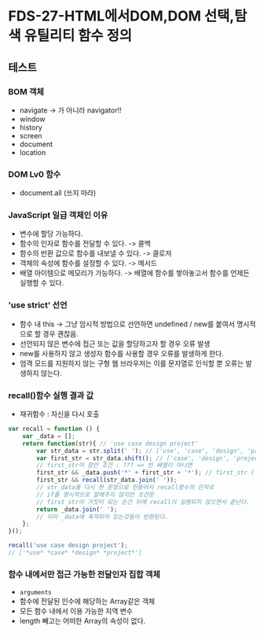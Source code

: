 FDS-27-HTML에서DOM,DOM 선택,탐색 유틸리티 함수 정의
========

## 테스트

### BOM 객체
- navigate -> 가 아니라 navigator!!
- window
- history
- screen
- document
- location

### DOM Lv0 함수
- document.all (쓰지 마라)

### JavaScript 일급 객체인 이유
- 변수에 할당 가능하다.
- 함수의 인자로 함수를 전달할 수 있다. -> 콜백
- 함수의 반환 값으로 함수를 내보낼 수 있다. -> 클로저
- 객체의 속성에 함수를 설정할 수 있다. -> 메서드
- 배열 아이템으로 메모리가 가능하다. -> 배열에 함수를 쌓아놓고서 함수를 언제든 실행할 수 있다.

### 'use strict' 선언
- 함수 내 this -> 그냥 암시적 방법으로 선언하면 undefined / new를 붙여서 명시적으로 할 경우 괜찮음.
- 선언되지 않은 변수에 접근 또는 값을 할당하고자 할 경우 오류 발생
- new를 사용하지 않고 생성자 함수를 사용할 경우 오류를 발생하게 한다.
- 엄격 모드를 지원하지 않는 구형 웹 브라우저는 이를 문자열로 인식할 뿐 오류는 발생하지 않는다.

### recall()함수 실행 결과 값
- 재귀함수 : 자신을 다시 호출
```js
var recall = function () {
    var _data = [];
    return function(str){ // 'use case design project'
        var str_data = str.split(' '); // ['use', 'case', 'design', 'project'] => 빈 문자열을 경계로 나뉘게 됨
        var first_str = str_data.shift(); // ['case', 'design', 'project'] => 첫 번째 요소를 반환시키고 원본도 바뀐다. (str_data = 'use') first_str = ['use']
        // first_str이 참인 조건 : ??? => 빈 배열이 아니면
        first_str && _data.push('*' + first_str + '*'); // first_str ('use')이 참이면 && _data 배열에 넣어라. => _data = ['*case*']
        first_str && recall(str_data.join(' ')); 
        // str_data를 다시 한 문장으로 만들어서 recall함수의 인자로
        // if를 명시적으로 말해주지 않지만 조건문
        // first_str이 거짓이 되는 순간 뒤에 recall이 실행되지 않으면서 끝난다.
        return _data.join(' ');
        // 이미 _data에 축적되어 있는것들이 반환된다.
    };
}();

recall('use case design project');
// ['*use* *case* *design* *project*']
```

### 함수 내에서만 접근 가능한 전달인자 집합 객체
- `arguments`
- 함수에 전달된 인수에 해당하는 Array같은 객체
- 모든 함수 내에서 이용 가능한 지역 변수
- length 빼고는 어떠한 Array의 속성이 없다.


### <script>요소를 <head> 내에서 불러올 때 주의해야 할 점
- 문서 객체에 접근하고자 할 경우, null이 도출될 수 있다.




## HTML & DOM
- html문서에 DOM파일을 로드할 때 `<head>`태그 안에 모든 js파일을 넣으면 body에서 실행되는 구문은 아직 실행되지 않았기 때문에 null이 발생한다.
- 예시(head태그 안에 js파일을 넣었을 경우)
```html
<head>
    <!--이하 생략-->
    <script src="study/data.js"></script>
    <script src="../LIBRARY/FDS.js"></script>
    <script async src="./study/DOM.Script.js"></script>
    <!-- head태그 안에 선언-->
</head>
<body>
    <div id="target-parent">
        <h1>
            <abbr title="Document Object Model">DOM</abbr> Script
            <!-- abbr요소 : abbreviation, 약어 혹은 두문자어 -->
            <!-- 속성값 title : 약어의 축약되지 않은 텍스트를 값으로 가지며, 원형 이외의 다른 텍스트는 포함할 수 없다. -->
        </h1>
    </div>
</body>
```
```js
(function(global, document){
    'use strict';

    var html, head, body;

    html = document.documentElement; 
    head = document.head;
    body = document.body;

    console.log('html: ', !!html); // true 접근가능
    console.log('head: ', !!head); // true 접근가능
    console.log('before load - body: ', !!body); // null (접근불가): 스크립트가 실행되는 동안에 body가 만들어지지 않아서 -> 이벤트를 사용해서 해결할 수 있다.
}(window, window.document));
```

### window.onload 이벤트
- 이벤트 : load
- 이벤트 핸들러 : onload
- 페이지가 로드될 때 특정 함수를 호출시 사용
```js
(function(global, document){
    'use strict';
    var html, head, body;
    html = document.documentElement; 
    head = document.head;
    body = document.body;

    // 초기화 함수
    function init() {
        html = document.documentElement; 
        head = document.head;
        body = document.body;

        console.log('html: ', !!html); // 접근가능
        console.log('head: ', !!head); // 접근가능
        console.log('after load - body: ', !!body); // 접근가능
    }

    // window 객체의 onload 이벤트 속성에 함수를 할당 (init함수 종료 시점에 함수 실행)
    // 여기서 init(); 이라고 하면 안됨 -> 실행되서 onload에 undefined가 담기게 된다.
    window.onload = init;

}(window, window.document));
```
### body태그 끝 부분에서 js파일 불러오기
- 가장 좋은 방법
```html
<body>
<!--이하 생략-->
  <script src="./study/DOM.Script.js"></script>
</body>
```
### 하지만 꼭 head태그 안에 js파일을 불러와야 할 경우
- 참고 : <http://www.growingwiththeweb.com/images/2014/02/26/async-vs-defer-twitter.png>
- `defer`: 페이지 파싱이 완료된 후에 스크립트를 실행. 불리언 속성
- `async`:  가능한한 빨리 스크립트를 비동기적으로 실행. 불리언 속성
- async 속성을 사용하면서 defer 속성을 함게 사용할 수 있다. defer 속성을 지원하는 일부 구형 브라우저가 존재하기 때문. 이 경우 async 속성은 무시되고, defer 속성을 따르게 되어 스크립트를 비동기적으로 실행. / 그리고 둘 다 하위 브라우저 크로스 브라우징 이슈가 있어서 되도록 안 쓰는게 좋다.
```js
<script type="text/javascript" src="navigation.js" async defer></script>
```


## instance, class
- 인스턴스는 객체를 생성하기 위해 만들어진 또 다른 객체. 이런 인스턴스를 만들기 위해서는 객체지향에서 말하는 클래스(Class)가 필요하다.
- 클래스는 다른 객체를 만드는 틀.
- 자바스크립트는 객체지향 언어이고, 같은 클래스(생성자 함수)의 객체가 여러 개 있을 수 있으며, 각 객체는 해당 클래스의 인스턴스에 해당한다.
- 원래의 객체가 가지고 있는 프로퍼티(property)와 메소드(method)를 상속받는다.


## Core(XML) DOM
- Ajax 요청 <- 데이터() 
- 우리는 HTML DOM을 사용할 것이지만, Core DOM을 사용하는 회사를 만날수도 있다.

## `item(index)`메서드 
- 컬렉션의 현재 항목을 반환. Enumerator 개체(컬렉션에서 항목을 열거할 수 있도록 설정)
- IE에서만 지원???(참고: <https://msdn.microsoft.com/ko-kr/library/e9ka710x(v=vs.94).aspx>)
- 비어 있거나 현재 항목이 정의되지 않은 경우 undefined를 반환합니다.
- 배열 메서드 5가지 참고 : <http://blog.kazikai.net/?p=16>

## `getElementById(name)`
- html 문서에서 지정된 아이디 속성을 포함하는 단 하나의 요소를 참조
## `getElementsByTagName(name)`
- 전체 문서에서 매개변수 값의 요소 엘리먼트를 찾을 수 있다.
- id와 다르게 여러개의 같은 이름을 사용하는 태그를 얻게 된다.
```js
var document = global.document;
var html = document.getElementsByTagName('html').item(0);
var head = document.getElementsByTagName('head').item(0);
var body = document.getElementsByTagName('body').item(0);
// DOM API를 사용해서 노드리스트에 접근한 후, 개별 아이템을 추출
var headline = document.getElementsByTagName('h1')[0];
var abbr_in_headline = headline.getElementsByTagName('abbr')[0]; 
// 다른 요소 엘리먼트들과 달리 headline 요소 안에 있다는 것을 주목
```

## Node Info
```js
var target_parent, target_headline, target_abbr;

target_parent   = document.getElementById('target-parent'); // <div>
target_headline = target_parent.firstChild; // <h1>
target_headline = target_parent.getElementsByTagName('h1').item(0);
target_abbr     = target_headline.firstChild; // <abbr>
target_abbr     = target_headline.getElementsByTagName('abbr')[0];

console.log(,target_parent.nodeName);   //  nodeName : DIV, tagName (DOM Lv3까지 표준) -> 대문자라는것 잊지말자.
console.log(target_parent.localName);   //  lacalName: div  // IE 검증 필요 -> 소문자로 나온다 그러나 IE,safari 에서는 검증이 안된다.
console.log(target_parent.nodeType);    //  nodeType : 1 === document.ELEMENT_NODE
console.log(target_parent.nodeValue);   //  nodeValue: null -> nodeValue를 갖지 않는다.
 
console.log(,target_headline.nodeName); //  nodeName : #text | H1
console.log(target_headline.nodeType);  //  nodeType : 3     | 1
console.log(target_headline.nodeValue); //  nodeValue: | null -> 텍스트노드는 nodeValue를 가진다.
```
- 요소노드는 nodeType 속성 값이 1 이며, nodeName 값은 요소의 이름을 대문자로 반환한다.
- 요소노드는 nodeValue 속성 값을 가지지 않지만, textContent, innerText 속성으로 값을 도출할 수 있다.
- 텍스트노드는 nodeType 속성 값이 3 이며, nodeName 속성 값은 '#text' 를 반환한다.
- 텍스트노드는 nodeValue 속성 값을 문자 값으로 반환한다.

### nodeName 프로퍼티
- 엘리먼트 노드의 nodeName은 태그의 이름과 같다.
- 속성 노드의 nodeName은 속성의 이름이다.
- 텍스트 노드의 nodeName은 항상 #text이다.
- 문서 노드의 nodeName은 항상 #document이다.

### nodeValue 프로퍼티
- 엘리먼트 노드의 nodeValue는 undefined다.
- 텍스트 노드의 nodeValue는 텍스트 자체다.
- 속성 노드의 nodeValue는 속성 값이다.

### 노드의 정보
- `NODE.nodeType`       : 노드의 타입(대문자). 읽기전용 (요소노드 = 1, 속성노드 = 2, 텍스트노드 = 3, 주석노드 = 8)
- `NODE.localType`      : 노드의 타입을 소문자로. 읽기전용. 크로스 브라우징 이슈
- `NODE.nodeName`       : 노드의 이름
- `NODE.nodeValue`      : 노드의 값
- `NODE.parentNode`     : 자식노드의 부모노드
- `NODE.firstChild`     : 부모노드의 첫번째 자식노드
- `NODE.lastChild`      : 부모노드의 마지막 자식노드
- `NODE.previousSibling`: 이전 형제노드
- `NODE.nextSibling`    : 다음 형제노드
- `NODE.childNodes`     : 부모노드의 모든 자식노드들 (노드의 배열이 반환됨)
- `NODE.children`       : 부모노드의 모든 자식노드들 (요소노드만)
- `attributes`          : 노드의 속성, 속성 노드의 리스트가 반환됨


## DOM 검증 API
- 노드.nodeType (요소노드 = 1, 속성노드 = 2, 텍스트노드 = 3, 주석노드 = 8)
- 요소노드(Element)인지 아닌지
```js
function isElNode(node) {
    return node.nodeType === 1;
}
function validateElNode(el_node) {
    if ( !el_node || !isElNode(el_node) ) { 
    throw '요소노드를 반드시 전달해야 합니다';
    }
}
```

## DOM 선택 API
- `context` : 무엇을 가리키는것?
```js
function id(name) {
    validateError(name, '!string', '전달인자는 문자여야 합니다.');
    return document.getElementById(name);
}
// 특정 태그 전부
function tagAll(name, context) {
    validateError(name, '!string', '전달인자는 문자여야 합니다.');
    if ( context && !isElNode(context) ) {
    throw '두번째 전달인자는 요소노드여야 합니다.';
    }
    return (context||document).getElementsByTagName(name);
}
// 특정 태그의 몇 번째(index) 태그만
function tag(name, context) {
    return tagAll(name, context)[0];
}
```
```js
;(function(global, $){
    'use strict';

    var document = global.document;
    var target_parent   = $.id('target-parent'),
        target_headline = $.tag('h1'),
        target_abbr     = $.tag('abbr',target_headline),
        all_els         = $.tagAll('*', target_parent);
})(window, window.FDS); // DI 주입
```

## 부모노드 탐색 API
- `parentNode`
```js
// 아래 시작부분에 ;(세미콜론)은 IIFE패턴 병합 시 발생할 수 있는 오류를 예방하기 위해 넣어준다.
;(function(global, document){
    'use strict';
    
    // 부모노드(parentNode) 탐색
    console.log('headline 요소의 부모의 부모의 부모는?',headline.parentNode.parentNode.parentNode); // document
    console.log('headline 요소의 부모의 부모의 부모는 document 객체?',headline.parentNode.parentNode.parentNode === document); // true
    console.log('headline 요소의 부모의 부모의 부모인 document 객체의 부모는?',headline.parentNode.parentNode.parentNode.parentNode); // null
    console.log('document 객체의 부모는?',document.parentNode); // null -> 노드와 부모는 다른 개념이다. document의 부모는 window지만, document 객체의 최상위는 document이기 때문에 null이 나온다.
    console.log('headline 요소의 부모노드는?',headline.parentNode); // body
    console.log('abbr 요소의 부모노드는?',abbr_in_headline.parentNode); // h1

}(window));
```

## 자식노드 탐색 API
- html문서에서 줄바꿈을 할 경우 공백문자가 생긴다. DOM에서는 공백문자도 노드이기때문에 자식요소로 공백문자(텍스트노드)를 불러올 수 있다.
- 이 때문에 자식노드를 탐색하기 어렵다 -> 요소노드이냐? 텍스트요소이냐? 물어보는 재귀함수를 만들어 요소노드인 첫번째 자식노드만 불러올 수 있다.
```html
<body>
  <!--아래와 같은 마크업은 공백이 없어 첫번째 자식노드가 <abbr> 이지만... -->
  <h1><abbr title="Document Object Model">DOM</abbr> Script</h1>

  <!--아래와 같은 마크업은 공백이 있어 첫번째 자식노드가 #text (텍스트 노드)이다. -->
  <!--childNodes, children 속성은 자식 노드만 가져온다.-->
  <div id="target-parent">
    <h1>
      <abbr title="Document Object Model">DOM</abbr> Script
    </h1>
  </div>
</body>
```
```js
console.log('headline의 첫번째 자식은?', headline.firstChild); // 공백이 없다면 ? <abbr> : #text
console.log('headline의 마지막 자식은?', headline.lastChild);  // ' Script' (텍스트 노드)
```
### 자식노드들 중에서 요소노드만 골라내기
```js
function onlyElementNodeCollection(el) {
    if ( !el || el.nodeType !== 1 ) { throw '요소노드를 전달하세요'; }
    var el_childs = el.childNodes;
    var collection = [];
    // 순환문을 돌려서 요소 노드만 별도로 수집한 객체를 변수에 참조해보자.
    // 노드.nodeType (요소노드 = 1, 속성노드 = 2, 텍스트노드 = 3, 주석노드 = 8)
    for ( var i=0, l=el_childs.length; i<l; i++ ) {
    var child = el_childs[i];
    // if ( child.nodeType === 1 ) {
    //   collection.push(child);
    // }
    if ( child.nodeType !== 1 ) { continue; } // Jumping
    collection.push(child);
    }
    return collection;
}

var result = onlyElementNodeCollection(headline);

console.log(result);
```
### NODE.childNodes   VS   NODE.children
- `.childNodes` 는 모든 자식 노드를 반환
- `.children` 은 자식 중, 요소노드만 반환
```js
var target = document.getElementById('target-parent');
// console.log(target);
console.log(target.childNodes); // [text, h1, text] -> 텍스트노드, 요소노드 모두를 반환
console.log(target.children); // [h1] -> 요소노드만 반환

console.log(target.firstChild === target.childNodes[0]); // true
// 배열의 첫번째 인덱스[0]가 첫번째 자식요소
console.log(target.lastChild === target.childNodes[target.childNodes.length - 1]); // true
// target.childNodes.length - 1 => target.childNodes.--length(선감소로 표현할 경우)
// 배열의 길이에서 -1을 해주는 값이 배열의 마지막 요소의 인덱스 번호이기 때문에
```
### 첫번째 자식노드(firsChild)
- `firstElementChild`
- IE 9+ 만 지원
```js
function firstChild(el_node) { // 요소노드를 전달인자로 받는다.
   // 전달인자 검증
   if ( !el_node || el_node.nodeType !== 1 ) { // 전달인자가 거짓이거나 || 노드타입이 요소노드가 아닐 경우
     throw '요소노드를 반드시 전달해야 합니다';
   }
   return el_node.firstElementChild;
   // IE 8- 지원하는 크로스 브라우징 유틸리티 함수를 만든다면?
   // if ( 'firstElementChild' in Element.prototype ) { -> 왜 이렇게??
   if ( el_node.firstElementChild ) {
     return el_node.firstElementChild;
   } else {
     return el_node.children[0];
   }
}
```
- 최종(왜 이렇게 바꿨지???)
```js
var firstChild = function(){
    var _firstChild = null;
    // 조건을 1번만 확인
    if ( 'firstElementChild' in Element.prototype ) {
        _firstChild = function(el_node) {
            validateElNode(el_node);
            return el_node.firstElementChild;
        };
    } else {
        _firstChild = function(el_node) {
            validateElNode(el_node);
            return el_node.children[0];
        };
    }
    return _firstChild;
}();
```
### 마지막 자식노드(lastChild)
```js
var lastChild = function(){
    var _lastChild = null;
    // 조건을 1번만 확인
    if ( 'lastElementChild' in Element.prototype ) {
    _lastChild = function(el_node) {
        validateElNode(el_node);
        return el_node.lastElementChild;
    };
    } else {
    _lastChild = function(el_node) {
        validateElNode(el_node);
        var children = el_node.children;
        return children[--children.length]; // el_node.children[--children.length]
    };
    }
    return _lastChild;
}();
```
- 자식노드 실행
```js
;(function(global, $){
    'use strict';
    var document = global.document;

    // FDS 네임스페이스 객체의 first() 탐색 메서드 활용
    var target_first = $.first(target_parent);
    console.log('target_first:', target_first);
    var target_first_first = $.first(target_first);
    console.log('target_first_first:', target_first_first);

    var html_lastChild = $.last(document.documentElement);
    console.log('html_lastChild:', html_lastChild);
    var head_lastChild = $.last(document.head);
    console.log('head_lastChild:', head_lastChild);
    var body_lastChild = $.last(document.body);
    console.log('body_lastChild:', body_lastChild);
    
})(window, window.FDS); // DI 주입
```
## 형제노드 탐색 API
```js
function nextEl(el) {
    // 반복 구문 수행
    // el 다음 노드를 찾아서
    // 요소 노드인지 확인
    // 아니면... 다시
    // el 다음 노드를 찾아서
    // 요소 노드인지 확인

    // 무조건 한번은 실행시켜야 하니까 do..while문 사용
    do {
    el = el.nextSibling; // 무조건 실행해야되는 구문
    } while( el && el.nodeType !== 1 );
    return el;
}

function prevEl(el) {
    do {
    el = el.previousSibling;
    } while(el && el.nodeType !== 1);
    return el;
}
```
### 이전 형제노드 (previous)
```js
var previousSibling = function() {
    var _previousSibling;
    if ( 'previousElementSibling' in Element.prototype ) {
        _previousSibling = function(el_node) {
            validateElNode(el_node);
            return el_node.previousElementSibling;
        };
    } else {
        _previousSibling = function(el_node) {
            validateElNode(el_node);
            do {
                el_node = el_node.previousSibling;
            } while(el_node && !isElNode(el_node));
            return el_node;
        };
    }
    return _previousSibling;
}();
```
### 다음 형제노드 (next)
```js
var nextSibling = function($$) {
var _nextSibling;
if ( 'nextElementSibling' in $$ ) {
        _nextSibling = function(el_node) {
            validateElNode(el_node);
            return el_node.nextElementSibling;
        };
} else {
    _nextSibling = function(el_node) {
        validateElNode(el_node);
        do {
            el_node = el_node.nextSibling;
        } while(el_node && !isElNode(el_node));
    };
    return el_node;
    }
    return _nextSibling;
}(Element.prototype);
```

- 형제노드 실행
```js
;(function(global, document, $){ // 왜 여기에만 인자로 document를 더해줬을까?
    'use strict';

    // $.prev(), $.next()

    var head_first_next = $.next( $.first(document.head) );
    console.log('head_first_next:', head_first_next);

    var body_last_prev = $.prev( $.last(document.body) );
    console.log('body_last_prev:', body_last_prev);

})(window, window.document, window.FDS);
```




